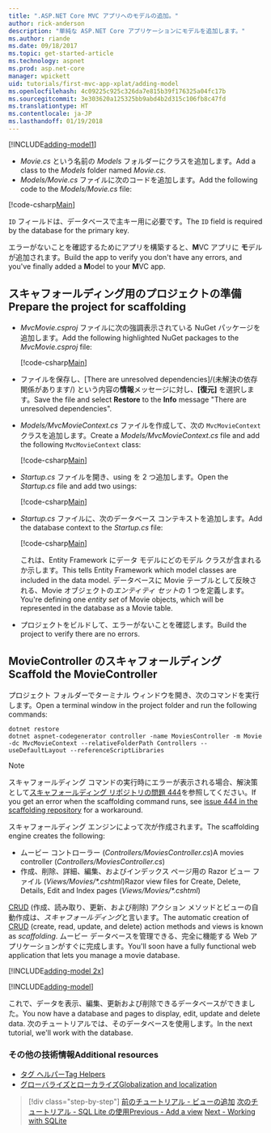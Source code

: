 ```yaml
---
title: ".ASP.NET Core MVC アプリへのモデルの追加。"
author: rick-anderson
description: "単純な ASP.NET Core アプリケーションにモデルを追加します。"
ms.author: riande
ms.date: 09/18/2017
ms.topic: get-started-article
ms.technology: aspnet
ms.prod: asp.net-core
manager: wpickett
uid: tutorials/first-mvc-app-xplat/adding-model
ms.openlocfilehash: 4c09225c925c326da7e815b39f176325a04fc17b
ms.sourcegitcommit: 3e303620a125325bb9abd4b2d315c106fb8c47fd
ms.translationtype: HT
ms.contentlocale: ja-JP
ms.lasthandoff: 01/19/2018
---
```

[!INCLUDE[adding-model1](../../includes/mvc-intro/adding-model1.md)]

* <span data-ttu-id="4264f-103">*Movie.cs* という名前の *Models* フォルダーにクラスを追加します。</span><span class="sxs-lookup"><span data-stu-id="4264f-103">Add a class to the *Models* folder named *Movie.cs*.</span></span>
* <span data-ttu-id="4264f-104">*Models/Movie.cs* ファイルに次のコードを追加します。</span><span class="sxs-lookup"><span data-stu-id="4264f-104">Add the following code to the *Models/Movie.cs* file:</span></span>

[!code-csharp[Main](../../tutorials/first-mvc-app/start-mvc/sample/MvcMovie/Models/MovieNoEF.cs?name=snippet_1)]

<span data-ttu-id="4264f-105">`ID` フィールドは、データベースで主キー用に必要です。</span><span class="sxs-lookup"><span data-stu-id="4264f-105">The `ID` field is required by the database for the primary key.</span></span> 

<span data-ttu-id="4264f-106">エラーがないことを確認するためにアプリを構築すると、**M**VC アプリに **モ**デルが追加されます。</span><span class="sxs-lookup"><span data-stu-id="4264f-106">Build the app to verify you don't have any errors, and you've finally added a **M**odel to your **M**VC app.</span></span>

## <a name="prepare-the-project-for-scaffolding"></a><span data-ttu-id="4264f-107">スキャフォールディング用のプロジェクトの準備</span><span class="sxs-lookup"><span data-stu-id="4264f-107">Prepare the project for scaffolding</span></span>

- <span data-ttu-id="4264f-108">*MvcMovie.csproj* ファイルに次の強調表示されている NuGet パッケージを追加します。</span><span class="sxs-lookup"><span data-stu-id="4264f-108">Add the following highlighted NuGet packages to the *MvcMovie.csproj* file:</span></span>
             
   [!code-csharp[Main](start-mvc/sample/MvcMovie/MvcMovie.csproj?highlight=7,10)]

- <span data-ttu-id="4264f-109">ファイルを保存し、[There are unresolved dependencies]/(未解決の依存関係があります/) という内容の**情報**メッセージに対し、**[復元]** を選択します。</span><span class="sxs-lookup"><span data-stu-id="4264f-109">Save the file and select **Restore** to the **Info** message "There are unresolved dependencies".</span></span>
- <span data-ttu-id="4264f-110">*Models/MvcMovieContext.cs* ファイルを作成して、次の `MvcMovieContext` クラスを追加します。</span><span class="sxs-lookup"><span data-stu-id="4264f-110">Create a *Models/MvcMovieContext.cs* file and add the following `MvcMovieContext` class:</span></span>

   [!code-csharp[Main](start-mvc/sample/MvcMovie/Models/MvcMovieContext.cs)]
   
- <span data-ttu-id="4264f-111">*Startup.cs* ファイルを開き、using を 2 つ追加します。</span><span class="sxs-lookup"><span data-stu-id="4264f-111">Open the *Startup.cs* file and add two usings:</span></span>

   [!code-csharp[Main](start-mvc/sample/MvcMovie/Startup.cs?name=snippet1&highlight=1,2)]

- <span data-ttu-id="4264f-112">*Startup.cs* ファイルに、次のデータベース コンテキストを追加します。</span><span class="sxs-lookup"><span data-stu-id="4264f-112">Add the database context to the *Startup.cs* file:</span></span>

   [!code-csharp[Main](start-mvc/sample/MvcMovie/Startup.cs?name=snippet2&highlight=6-7)]

  <span data-ttu-id="4264f-113">これは、Entity Framework にデータ モデルにどのモデル クラスが含まれるか示します。</span><span class="sxs-lookup"><span data-stu-id="4264f-113">This tells Entity Framework which model classes are included in the data model.</span></span> <span data-ttu-id="4264f-114">データベースに Movie テーブルとして反映される、Movie オブジェクトの*エンティティ セット*の 1 つを定義します。</span><span class="sxs-lookup"><span data-stu-id="4264f-114">You're defining one *entity set* of Movie objects, which will be represented in the database as a Movie table.</span></span>

- <span data-ttu-id="4264f-115">プロジェクトをビルドして、エラーがないことを確認します。</span><span class="sxs-lookup"><span data-stu-id="4264f-115">Build the project to verify there are no errors.</span></span>

## <a name="scaffold-the-moviecontroller"></a><span data-ttu-id="4264f-116">MovieController のスキャフォールディング</span><span class="sxs-lookup"><span data-stu-id="4264f-116">Scaffold the MovieController</span></span>

<span data-ttu-id="4264f-117">プロジェクト フォルダーでターミナル ウィンドウを開き、次のコマンドを実行します。</span><span class="sxs-lookup"><span data-stu-id="4264f-117">Open a terminal window in the project folder and run the following commands:</span></span>

```
dotnet restore
dotnet aspnet-codegenerator controller -name MoviesController -m Movie -dc MvcMovieContext --relativeFolderPath Controllers --useDefaultLayout --referenceScriptLibraries 
```

> [!NOTE]
> <span data-ttu-id="4264f-118">スキャフォールディング コマンドの実行時にエラーが表示される場合、解決策として[スキャフォールディング リポジトリの問題 444](https://github.com/aspnet/scaffolding/issues/444)を参照してください。</span><span class="sxs-lookup"><span data-stu-id="4264f-118">If you get an error when the scaffolding command runs, see [issue 444 in the scaffolding repository](https://github.com/aspnet/scaffolding/issues/444) for a workaround.</span></span>

<span data-ttu-id="4264f-119">スキャフォールディング エンジンによって次が作成されます。</span><span class="sxs-lookup"><span data-stu-id="4264f-119">The scaffolding engine creates the following:</span></span>

* <span data-ttu-id="4264f-120">ムービー コントローラー (*Controllers/MoviesController.cs*)</span><span class="sxs-lookup"><span data-stu-id="4264f-120">A movies controller (*Controllers/MoviesController.cs*)</span></span>
* <span data-ttu-id="4264f-121">作成、削除、詳細、編集、およびインデックス ページ用の Razor ビュー ファイル (*Views/Movies/\*.cshtml*)</span><span class="sxs-lookup"><span data-stu-id="4264f-121">Razor view files for Create, Delete, Details, Edit and Index pages (*Views/Movies/\*.cshtml*)</span></span>

<span data-ttu-id="4264f-122">[CRUD](https://wikipedia.org/wiki/Create,_read,_update_and_delete) (作成、読み取り、更新、および削除) アクション メソッドとビューの自動作成は、*スキャフォールディング*と言います。</span><span class="sxs-lookup"><span data-stu-id="4264f-122">The automatic creation of [CRUD](https://wikipedia.org/wiki/Create,_read,_update_and_delete) (create, read, update, and delete) action methods and views is known as *scaffolding*.</span></span> <span data-ttu-id="4264f-123">ムービー データベースを管理できる、完全に機能する Web アプリケーションがすぐに完成します。</span><span class="sxs-lookup"><span data-stu-id="4264f-123">You'll soon have a fully functional web application that lets you manage a movie database.</span></span>

[!INCLUDE[adding-model 2x](../../includes/mvc-intro/adding-model2xp.md)]

[!INCLUDE[adding-model](../../includes/mvc-intro/adding-model3.md)]

<span data-ttu-id="4264f-124">これで、データを表示、編集、更新および削除できるデータベースができました。</span><span class="sxs-lookup"><span data-stu-id="4264f-124">You now have a database and pages to display, edit, update and delete data.</span></span> <span data-ttu-id="4264f-125">次のチュートリアルでは、そのデータベースを使用します。</span><span class="sxs-lookup"><span data-stu-id="4264f-125">In the next tutorial, we'll work with the database.</span></span>

### <a name="additional-resources"></a><span data-ttu-id="4264f-126">その他の技術情報</span><span class="sxs-lookup"><span data-stu-id="4264f-126">Additional resources</span></span>

* [<span data-ttu-id="4264f-127">タグ ヘルパー</span><span class="sxs-lookup"><span data-stu-id="4264f-127">Tag Helpers</span></span>](xref:mvc/views/tag-helpers/intro)
* [<span data-ttu-id="4264f-128">グローバライズとローカライズ</span><span class="sxs-lookup"><span data-stu-id="4264f-128">Globalization and localization</span></span>](xref:fundamentals/localization)

>[!div class="step-by-step"]
<span data-ttu-id="4264f-129">[前のチュートリアル - ビューの追加](adding-view.md)
[次のチュートリアル - SQL Lite の使用](working-with-sql.md)</span><span class="sxs-lookup"><span data-stu-id="4264f-129">[Previous - Add a view](adding-view.md)
[Next - Working with SQLite](working-with-sql.md)</span></span>

